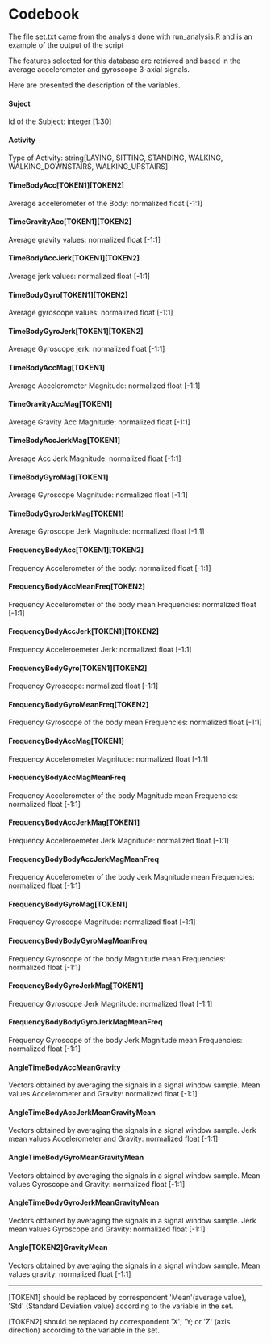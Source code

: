 # Codebook

The file set.txt came from the analysis done with run_analysis.R and is an example of the output of the script

The features selected for this database are retrieved and based in the average accelerometer and gyroscope 3-axial signals.

Here are presented the description of the variables.

#### Suject
Id of the Subject: integer [1:30]
#### Activity
Type of Activity: string[LAYING, SITTING, STANDING, WALKING, WALKING_DOWNSTAIRS, WALKING_UPSTAIRS]
#### TimeBodyAcc[TOKEN1][TOKEN2]
Average accelerometer of the Body: normalized float [-1:1]
#### TimeGravityAcc[TOKEN1][TOKEN2]
Average gravity values: normalized float [-1:1]
#### TimeBodyAccJerk[TOKEN1][TOKEN2]
Average jerk values: normalized float [-1:1]
#### TimeBodyGyro[TOKEN1][TOKEN2]
Average gyroscope values: normalized float [-1:1]
#### TimeBodyGyroJerk[TOKEN1][TOKEN2]
Average Gyroscope jerk: normalized float [-1:1]
#### TimeBodyAccMag[TOKEN1]
Average Accelerometer Magnitude: normalized float [-1:1]
#### TimeGravityAccMag[TOKEN1]
Average Gravity Acc Magnitude: normalized float [-1:1]
#### TimeBodyAccJerkMag[TOKEN1]
Average Acc Jerk Magnitude: normalized float [-1:1]
#### TimeBodyGyroMag[TOKEN1]
Average Gyroscope Magnitude: normalized float [-1:1]
#### TimeBodyGyroJerkMag[TOKEN1]
Average Gyroscope Jerk Magnitude: normalized float [-1:1]
#### FrequencyBodyAcc[TOKEN1][TOKEN2]
Frequency Accelerometer of the body: normalized float [-1:1]
#### FrequencyBodyAccMeanFreq[TOKEN2]
Frequency Accelerometer of the body mean Frequencies: normalized float [-1:1]
#### FrequencyBodyAccJerk[TOKEN1][TOKEN2]
Frequency Acceleroemeter Jerk: normalized float [-1:1]
#### FrequencyBodyGyro[TOKEN1][TOKEN2]
Frequency Gyroscope: normalized float [-1:1]
#### FrequencyBodyGyroMeanFreq[TOKEN2]
Frequency Gyroscope of the body mean Frequencies: normalized float [-1:1]
#### FrequencyBodyAccMag[TOKEN1]
Frequency Accelerometer Magnitude: normalized float [-1:1]
#### FrequencyBodyAccMagMeanFreq
Frequency Accelerometer of the body Magnitude mean Frequencies: normalized float [-1:1]
#### FrequencyBodyAccJerkMag[TOKEN1]
Frequency Acceleroemeter Jerk Magnitude: normalized float [-1:1]
#### FrequencyBodyBodyAccJerkMagMeanFreq
Frequency Accelerometer of the body Jerk Magnitude mean Frequencies: normalized float [-1:1]
#### FrequencyBodyGyroMag[TOKEN1]
Frequency Gyroscope Magnitude: normalized float [-1:1]
#### FrequencyBodyBodyGyroMagMeanFreq
Frequency Gyroscope of the body Magnitude mean Frequencies: normalized float [-1:1]
#### FrequencyBodyGyroJerkMag[TOKEN1]
Frequency Gyroscope Jerk Magnitude: normalized float [-1:1]
#### FrequencyBodyBodyGyroJerkMagMeanFreq
Frequency Gyroscope of the body Jerk Magnitude mean Frequencies: normalized float [-1:1]
#### AngleTimeBodyAccMeanGravity
Vectors obtained by averaging the signals in a signal window sample. Mean values Accelerometer and Gravity: normalized float [-1:1]
#### AngleTimeBodyAccJerkMeanGravityMean
Vectors obtained by averaging the signals in a signal window sample. Jerk mean values Accelerometer and Gravity: normalized float [-1:1]
#### AngleTimeBodyGyroMeanGravityMean
Vectors obtained by averaging the signals in a signal window sample. Mean values Gyroscope and Gravity: normalized float [-1:1]
#### AngleTimeBodyGyroJerkMeanGravityMean
Vectors obtained by averaging the signals in a signal window sample. Jerk mean values Gyroscope and Gravity: normalized float [-1:1]
#### Angle[TOKEN2]GravityMean
Vectors obtained by averaging the signals in a signal window sample. Mean values gravity: normalized float [-1:1]

----------------------


 [TOKEN1] should be replaced by correspondent 'Mean'(average value), 'Std' (Standard Deviation value) according to the variable in the set.

 [TOKEN2] should be replaced by correspondent 'X'; 'Y; or 'Z' (axis direction) according to the variable in the set.

